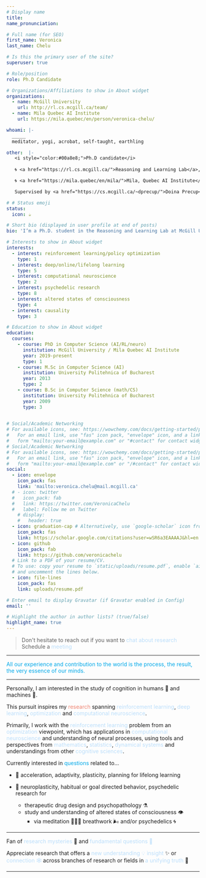 ```yaml
---
# Display name
title: 
name_pronunciation: 

# Full name (for SEO)
first_name: Veronica
last_name: Chelu

# Is this the primary user of the site?
superuser: true

# Role/position
role: Ph.D Candidate 

# Organizations/Affiliations to show in About widget
organizations:
  - name: McGill University 
    url: http://rl.cs.mcgill.ca/team/
  - name: Mila Quebec AI Institute
    url: https://mila.quebec/en/person/veronica-chelu/

whoami: |-
  _____
  meditator, yogi, acrobat, self-taught, earthling

other:  |-
   <i style="color:#00a8e8;">Ph.D candidate</i>
   
   🌀 <a href="https://rl.cs.mcgill.ca/">Reasoning and Learning Lab</a>, <a href="https://www.cs.mcgill.ca/">McGill University, School of Computer Science</a> 

   🌀 <a href="https://mila.quebec/en/mila/">Mila, Quebec AI Institute</a>

   Supervised by <a href="https://cs.mcgill.ca/~dprecup/">Doina Precup</a>. 

# # Status emoji
status:
  icon: ☕️

# Short bio (displayed in user profile at end of posts)
bio: 'I’m a Ph.D. student in the Reasoning and Learning Lab at McGill University and Mila, Montreal.' 

# Interests to show in About widget
interests: 
  - interest: reinforcement learning/policy optimization
    type: 1
  - interest: deep/online/lifelong learning
    type: 5
  - interest: computational neuroscience
    type: 2
  - interest: psychedelic research
    type: 8
  - interest: altered states of consciousness
    type: 4
  - interest: causality
    type: 3

# Education to show in About widget
education:
  courses:
    - course: PhD in Computer Science (AI/RL/neuro)
      institution: McGill University / Mila Quebec AI Institute
      year: 2019-present
      type: 1
    - course: M.Sc in Computer Science (AI)
      institution: University Politehnica of Bucharest
      year: 2013
      type: 2
    - course: B.Sc in Computer Science (math/CS)
      institution: University Politehnica of Bucharest
      year: 2009
      type: 3
 

# Social/Academic Networking
# For available icons, see: https://wowchemy.com/docs/getting-started/page-builder/#icons
#   For an email link, use "fas" icon pack, "envelope" icon, and a link in the
#   form "mailto:your-email@example.com" or "#contact" for contact widget.
# Social/Academic Networking
# For available icons, see: https://wowchemy.com/docs/getting-started/page-builder/#icons
#   For an email link, use "fas" icon pack, "envelope" icon, and a link in the
#   form "mailto:your-email@example.com" or "/#contact" for contact widget.
social:
  - icon: envelope
    icon_pack: fas
    link: 'mailto:veronica.chelu@mail.mcgill.ca'
  # - icon: twitter
  #   icon_pack: fab
  #   link: https://twitter.com/VeronicaChelu
  #   label: Follow me on Twitter
    # display:
    #   header: true
  - icon: graduation-cap # Alternatively, use `google-scholar` icon from `ai` icon pack
    icon_pack: fas
    link: https://scholar.google.com/citations?user=wSR6a3EAAAAJ&hl=en
  - icon: github
    icon_pack: fab
    link: https://github.com/veronicachelu
  # Link to a PDF of your resume/CV.
  # To use: copy your resume to `static/uploads/resume.pdf`, enable `ai` icons in `params.yaml`,
  # and uncomment the lines below.
  - icon: file-lines
    icon_pack: fas
    link: uploads/resume.pdf

# Enter email to display Gravatar (if Gravatar enabled in Config)
email: ''

# Highlight the author in author lists? (true/false)
highlight_name: true
---
```

>Don't hesitate to reach out if you want to <span style="color:#bbdefb;">chat about research   </span>
<i class="fas fa-angle-double-right" style="color: #00a8e8;"></i> <i class="fas fa-angle-double-right" style="color: #00a8e8;"></i> <i class="fas fa-angle-double-right" style="color: #00a8e8;"></i>    Schedule a <span style="color:#bbdefb;">meeting</span> <a href="https://calendly.com/veronica-chelu" style="text-decoration: none"><i class="fas fa-thin fa-calendar-days" style="color: #00a8e8;"></i></a>
_________________________________________________________________

<span><i class="fas fa-angle-right" style="color: #EF8371!IMPORTANT;"></i><i class="fas fa-angle-right" style="color: #EF8371!IMPORTANT;"></i><i class="fas fa-angle-right" style="color: #EF8371!IMPORTANT;"></i><span style="color:#00a8e8;"> All our experience and contribution to the world is the process, the result, the very essence of our minds.</span><i class="fas fa-angle-left" style="color: #EF8371;"></i><i class="fas fa-angle-left" style="color: #EF8371;"></i><i class="fas fa-angle-left" style="color: #EF8371;"></i></span>
_________________________________________________________________
<span> Personally, I am interested in the study of cognition in humans 🧠 and machines 🤖. 

This pursuit inspires my <span style="color:#EF8371;">research</span> spanning <span style="color:#bbdefb;">reinforcement learning</span>, <span style="color:#bbdefb;">deep learning</span>, <span style="color:#bbdefb;">optimization</span> and <span style="color:#bbdefb;">computational neuroscience</span>.</span>

<!-- I focuses on <span style="color:#bbdefb;">designing algorithms</span> that <span style="color:#bbdefb;">learn</span> from <span style="color:#bbdefb;">trial-and-error</span> <span style="color:#bbdefb;">interactive experience</span> with an <span style="color:#bbdefb;">environment</span> by leveraging <span style="color:#bbdefb;">internal representations</span> to <span style="color:#bbdefb;">plan, act and adapt</span> with efficiency. -->

Primarily, I work with the <span style="color:#bbdefb;">reinforcement learning </span> problem from an <span style="color:#bbdefb;">optimization</span> viewpoint, which has applications in <span style="color:#bbdefb;">computational neuroscience</span> and understanding of neural processes, using tools and perspectives from <span style="color:#bbdefb;">mathematics</span>, <span style="color:#bbdefb;">statistics</span>, <span style="color:#bbdefb;">dynamical systems</span> and understandings from other <span style="color:#bbdefb;">cognitive sciences</span>.


Currently interested in <span style="color:#00a8e8;">questions</span> related to...

  * 🤖 acceleration, adaptivity, plasticity, planning for lifelong learning

  * 🧠 neuroplasticity, habitual or goal directed behavior, psychedelic research for
    * therapeutic drug design and psychopathology ⚗️
    * study and understanding of altered states of consciousness 👁️ 
      * via meditation 🧘🏼‍♀️ breathwork 🌬️ and/or psychedelics 🌀

_________________________________________________________________

Fan of <span style="color:#bbdefb;">research mysteries</span> 🔮 and <span style="color:#bbdefb;">fundamental questions 🦄</span>

Appreciate research that offers a <span style="color:#bbdefb;">new understanding 💡</span> <span style="color:#bbdefb;">insight</span> ✨ or <span style="color:#bbdefb;">connection 🕸️ </span> across branches of research or fields in <span style="color:#bbdefb;">a unifying truth</span> 🤯


_________________________________________________________________


<!-- {style="text-align: justify;"} -->
